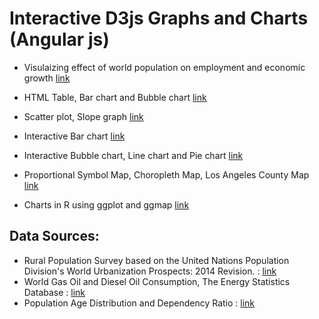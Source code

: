 # Interactive D3js Graphs and Charts (Angular js)

- Visulaizing effect of world population on employment and economic growth [link](http://www-scf.usc.edu/~tshankar/popstudy/#/home)

- HTML Table, Bar chart and Bubble chart [link](http://www-scf.usc.edu/~tshankar/a4.html)

- Scatter plot, Slope graph [link](http://www-scf.usc.edu/~tshankar/a6.html)

- Interactive Bar chart [link](http://www-scf.usc.edu/~tshankar/a7.html)

- Interactive Bubble chart, Line chart and Pie chart [link](http://www-scf.usc.edu/~tshankar/a8)

- Proportional Symbol Map, Choropleth Map, Los Angeles County Map [link](http://www-scf.usc.edu/~tshankar/a9)

- Charts in R using ggplot and ggmap [link](http://rpubs.com/tanayshankar/a10)

## Data Sources:
- Rural Population Survey based on the United Nations Population Division's World Urbanization Prospects: 2014 Revision. : [link](https://data.worldbank.org/)
- World Gas Oil and Diesel Oil Consumption, The Energy Statistics Database : [link](http://data.un.org/Data.aspx?d=EDATA&f=cmID%3aDL%3bcrID%3a124%2c156%2c276%2c356%2c382%2c484%2c566%2c76%2c826%2c840%3byr%3a1995%2c1997%2c1999%2c2001%2c2003%2c2005%2c2007%2c2009%2c2011%2c2013%2c2015%3btrID%3aNA&c=2,5,6,7,8&s=_crEngNameOrderBy:asc,_enID:asc,yr:desc&v=1)
- Population Age Distribution and Dependency Ratio : [link](https://population.un.org/wpp/DVD/Files/1_Indicators%20(Standard)/EXCEL_FILES/1_Population/WPP2017_POP_F11_A_TOTAL_DEPENDENCY_RATIO_1564.xlsx)
